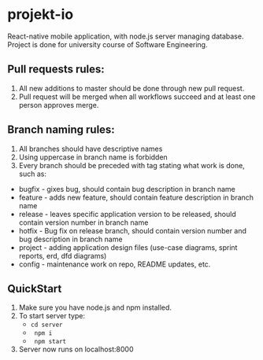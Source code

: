 # projekt-io

React-native mobile application, with node.js server managing database.
Project is done for university course of Software Engineering.


## Pull requests rules:

1. All new additions to master should be done through new pull request.
1. Pull request will be merged when all workflows succeed and at least one person approves merge.

## Branch naming rules:
1. All branches should have descriptive names
1. Using uppercase in branch name is forbidden
1. Every branch should be preceded with tag stating what work is done, such as:
- bugfix - gixes bug, should contain bug description in branch name 
- feature - adds new feature, should contain feature description in branch name
- release - leaves specific application version to be released, should contain version number in branch name
- hotfix - Bug fix on release branch, should contain version number and bug description in branch name
- project - adding application design files (use-case diagrams, sprint reports, erd, dfd diagrams)
- config - maintenance work on repo, README updates, etc.


## QuickStart
1. Make sure you have node.js and npm installed.
1. To start server type: 
    - ```cd server ```
    - ``` npm i```
    - ``` npm start```
1. Server now runs on localhost:8000